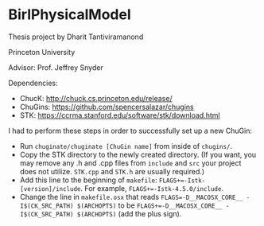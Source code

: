 # BirlPhysicalModel

Thesis project by Dharit Tantiviramanond

Princeton University

Advisor: Prof. Jeffrey Snyder

Dependencies:
* ChucK: http://chuck.cs.princeton.edu/release/
* ChuGins: https://github.com/spencersalazar/chugins
* STK: https://ccrma.stanford.edu/software/stk/download.html

I had to perform these steps in order to successfully set up a new ChuGin:
* Run `chuginate/chuginate [ChuGin name]` from inside of `chugins/`.
* Copy the STK directory to the newly created directory. (If you want, you may remove any .h and .cpp files from `include` and `src` your project does not utilize. `STK.cpp` and `STK.h` are usually required.)
* Add this line to the beginning of `makefile`: `FLAGS+=-Istk-[version]/include`. For example, `FLAGS+=-Istk-4.5.0/include`.
* Change the line in `makefile.osx` that reads `FLAGS=-D__MACOSX_CORE__ -I$(CK_SRC_PATH) $(ARCHOPTS)` to be `FLAGS+=-D__MACOSX_CORE__ -I$(CK_SRC_PATH) $(ARCHOPTS)` (add the plus sign).
